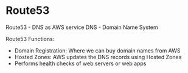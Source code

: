 # Route53

Route53 - DNS as AWS service
DNS - Domain Name System

Route53 Functions:
  - Domain Registration: Where we can buy domain names from AWS
  - Hosted Zones: AWS updates the DNS records using Hosted Zones
  - Performs health checks of web servers or web apps
